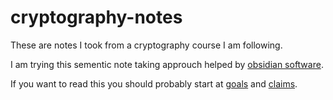 # cryptography-notes

These are notes I took from a cryptography course I am following. 

I am trying this sementic note taking approuch helped by [obsidian software](https://obsidian.md).

If you want to read this you should probably start at [goals](goals.md) and [claims](claim.md).
